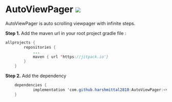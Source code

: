 # AutoViewPager [![](https://jitpack.io/v/harshmittal2810/AutoViewPager.svg)](https://jitpack.io/#harshmittal2810/AutoViewPager)


AutoViewPager is auto scrolling viewpager with infinite steps.

**Step 1.** Add the maven url in your root project gradle file :

```java
allprojects {
		repositories {
			...
			maven { url 'https://jitpack.io'}
		}
	}
```


**Step 2.** Add the dependency

```java
	dependencies {
	        implementation 'com.github.harshmittal2810:AutoViewPager:<version-name>'
	}
```

